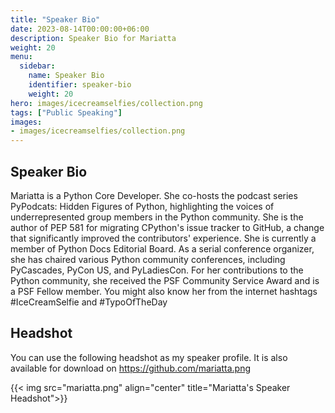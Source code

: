 ```yaml
---
title: "Speaker Bio"
date: 2023-08-14T00:00:00+06:00
description: Speaker Bio for Mariatta
weight: 20
menu:
  sidebar:
    name: Speaker Bio
    identifier: speaker-bio
    weight: 20
hero: images/icecreamselfies/collection.png
tags: ["Public Speaking"]
images:
- images/icecreamselfies/collection.png
---
```



## Speaker Bio

Mariatta is a Python Core Developer. She co-hosts the podcast series PyPodcats: Hidden Figures of Python,
highlighting the voices of underrepresented group members in the Python community. She is the author of PEP 581 for migrating CPython's
issue tracker to GitHub, a change that significantly improved the contributors' experience. She is currently a member of
Python Docs Editorial Board.
As a serial conference organizer, she has chaired various Python community conferences, including PyCascades, PyCon US, and
PyLadiesCon.
For her contributions to the Python community, she received the PSF Community Service Award and is a PSF Fellow member.
You might also know her from the internet hashtags #IceCreamSelfie and #TypoOfTheDay



## Headshot


You can use the following headshot as my speaker profile. It is also available for download on https://github.com/mariatta.png


{{< img src="mariatta.png" align="center" title="Mariatta's Speaker Headshot">}}
